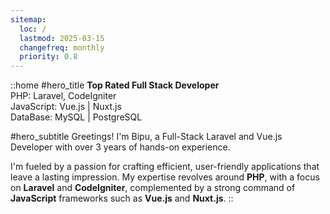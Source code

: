 ```yaml
---
sitemap:
  loc: /
  lastmod: 2025-03-15
  changefreq: monthly
  priority: 0.8
---
```



::home
#hero_title
<b>Top Rated Full Stack Developer</b> <br/> 
PHP: Laravel, CodeIgniter <br/> 
JavaScript: Vue.js | Nuxt.js <br/>
DataBase: MySQL | PostgreSQL

#hero_subtitle
Greetings! I'm Bipu, a Full-Stack Laravel and Vue.js Developer with over 3 years of hands-on experience.

I'm fueled by a passion for crafting efficient, user-friendly applications that leave a lasting impression. My expertise revolves around <b>PHP</b>, with a focus on <b>Laravel</b> and <b>CodeIgniter</b>, complemented by a strong command of <b>JavaScript</b> frameworks such as <b>Vue.js</b> and <b>Nuxt.js</b>.
::
